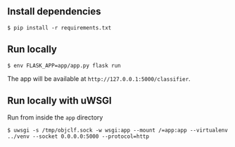 ## Install dependencies
```
$ pip install -r requirements.txt
```

## Run locally

```
$ env FLASK_APP=app/app.py flask run
```

The app will be available at `http://127.0.0.1:5000/classifier`.

## Run locally with uWSGI
Run from inside the `app` directory
```
$ uwsgi -s /tmp/objclf.sock -w wsgi:app --mount /=app:app --virtualenv ../venv --socket 0.0.0.0:5000 --protocol=http
```
